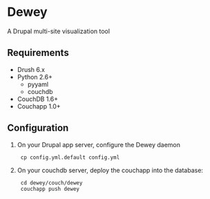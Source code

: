 # Dewey

A Drupal multi-site visualization tool

## Requirements

* Drush 6.x
* Python 2.6+
	* pyyaml
	* couchdb
* CouchDB 1.6+
* Couchapp 1.0+

## Configuration

1. On your Drupal app server, configure the Dewey daemon

		cp config.yml.default config.yml

2. On your couchdb server, deploy the couchapp into the database:
	
		cd dewey/couch/dewey
		couchapp push dewey